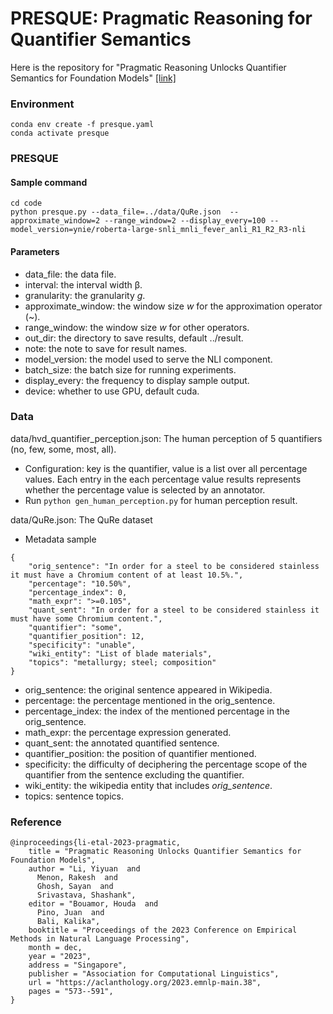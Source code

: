 <h1>PRESQUE: Pragmatic Reasoning for Quantifier Semantics</h1>

Here is the repository for "Pragmatic Reasoning Unlocks Quantifier Semantics for Foundation Models" [[link]](https://arxiv.org/abs/2311.04659)

### Environment
```
conda env create -f presque.yaml
conda activate presque
```

### PRESQUE
#### Sample command
```
cd code
python presque.py --data_file=../data/QuRe.json  --approximate_window=2 --range_window=2 --display_every=100 --model_version=ynie/roberta-large-snli_mnli_fever_anli_R1_R2_R3-nli
```

#### Parameters
- data_file: the data file.
- interval: the interval width &beta;.
- granularity: the granularity *g*.
- approximate_window: the window size *w* for the approximation operator (~).
- range_window: the window size *w* for other operators.
- out_dir: the directory to save results, default ../result.
- note: the note to save for result names.
- model_version: the model used to serve the NLI component.
- batch_size: the batch size for running experiments.
- display_every: the frequency to display sample output.
- device: whether to use GPU, default cuda.

### Data
data/hvd_quantifier_perception.json: The human perception of 5 quantifiers (no, few, some, most, all).
- Configuration: key is the quantifier, value is a list over all percentage values. Each entry in the each percentage value results represents whether the percentage value is selected by an annotator.
- Run ```python gen_human_perception.py``` for human perception result.

data/QuRe.json: The QuRe dataset
- Metadata sample
```
{
    "orig_sentence": "In order for a steel to be considered stainless it must have a Chromium content of at least 10.5%.", 
    "percentage": "10.50%", 
    "percentage_index": 0, 
    "math_expr": ">=0.105", 
    "quant_sent": "In order for a steel to be considered stainless it must have some Chromium content.", 
    "quantifier": "some", 
    "quantifier_position": 12, 
    "specificity": "unable", 
    "wiki_entity": "List of blade materials", 
    "topics": "metallurgy; steel; composition"
}
```
   * orig_sentence: the original sentence appeared in Wikipedia.
   * percentage: the percentage mentioned in the orig_sentence.
   * percentage_index: the index of the mentioned percentage in the orig_sentence.
   * math_expr: the percentage expression generated.
   * quant_sent: the annotated quantified sentence.
   * quantifier_position: the position of quantifier mentioned.
   * specificity:  the difficulty of deciphering the percentage scope of the quantifier from the sentence excluding the quantifier.
   * wiki_entity: the wikipedia entity that includes <i>orig_sentence</i>.
   * topics: sentence topics.


### Reference
```
@inproceedings{li-etal-2023-pragmatic,
    title = "Pragmatic Reasoning Unlocks Quantifier Semantics for Foundation Models",
    author = "Li, Yiyuan  and
      Menon, Rakesh  and
      Ghosh, Sayan  and
      Srivastava, Shashank",
    editor = "Bouamor, Houda  and
      Pino, Juan  and
      Bali, Kalika",
    booktitle = "Proceedings of the 2023 Conference on Empirical Methods in Natural Language Processing",
    month = dec,
    year = "2023",
    address = "Singapore",
    publisher = "Association for Computational Linguistics",
    url = "https://aclanthology.org/2023.emnlp-main.38",
    pages = "573--591",
}
```
